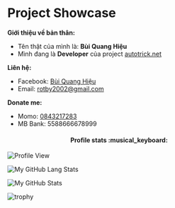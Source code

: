 # Project Showcase
**Giới thiệu về bản thân:**

 - Tên thật của mình là: **Bùi Quang Hiệu**
 - Mình đang là **Developer** của project [autotrick.net](https://autotrick.net)

**Liên hệ:**

 - Facebook: [Bùi Quang Hiệu](https://www.facebook.com/BQHieu.info)
 - Email: [rotby2002@gmail.com](mailto:rotby2002@gmail.com)
 
 **Donate me:**

 - Momo: [0843217283](https://nhantien.momo.vn/0843217283)
 - MB Bank: 5588666678999
 
  <h4 align="center">Profile stats :musical_keyboard:</h4>
  
 ![Profile View](https://komarev.com/ghpvc/?username=rotby2002&style=flat-square)

![My GitHub Lang Stats](https://github-stats.agentbot.xyz/api/top-langs/?username=rotby2002&theme=tokyonight&layout=compact)

![My GitHub Stats](https://github-readme-stats.vercel.app/api?username=AnhellO&show_icons=true&theme=synthwave)

![trophy](https://github-profile-trophy.vercel.app/?username=ryo-ma&theme=onedark)


